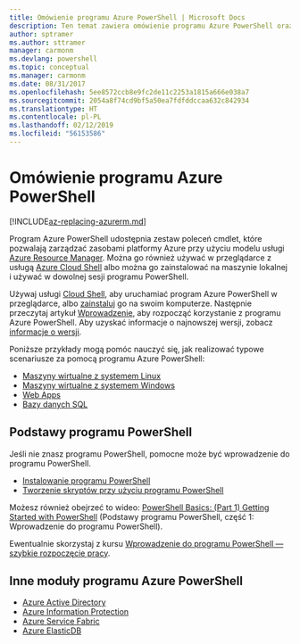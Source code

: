 ```yaml
---
title: Omówienie programu Azure PowerShell | Microsoft Docs
description: Ten temat zawiera omówienie programu Azure PowerShell oraz linki prowadzące do informacji dotyczących instalacji i konfiguracji.
author: sptramer
ms.author: sttramer
manager: carmonm
ms.devlang: powershell
ms.topic: conceptual
ms.manager: carmonm
ms.date: 08/31/2017
ms.openlocfilehash: 5ee8572ccb8e9fc2de11c2253a1815a666e038a7
ms.sourcegitcommit: 2054a8f74cd9bf5a50ea7fdfddccaa632c842934
ms.translationtype: HT
ms.contentlocale: pl-PL
ms.lasthandoff: 02/12/2019
ms.locfileid: "56153586"
---
```

# <a name="overview-of-azure-powershell"></a>Omówienie programu Azure PowerShell

[!INCLUDE[az-replacing-azurerm.md](../includes/az-replacing-azurerm.md)]

Program Azure PowerShell udostępnia zestaw poleceń cmdlet, które pozwalają zarządzać zasobami platformy Azure przy użyciu modelu usługi [Azure Resource Manager](/azure/azure-resource-manager/resource-group-overview). Można go również używać w przeglądarce z usługą [Azure Cloud Shell](/azure/cloud-shell/overview) albo można go zainstalować na maszynie lokalnej i używać w dowolnej sesji programu PowerShell.

Używaj usługi [Cloud Shell](/azure/cloud-shell/overview), aby uruchamiać program Azure PowerShell w przeglądarce, albo [zainstaluj](install-azurerm-ps.md) go na swoim komputerze. Następnie przeczytaj artykuł [Wprowadzenie](get-started-azureps.md), aby rozpocząć korzystanie z programu Azure PowerShell. Aby uzyskać informacje o najnowszej wersji, zobacz [informacje o wersji](release-notes-azureps.md).

Poniższe przykłady mogą pomóc nauczyć się, jak realizować typowe scenariusze za pomocą programu Azure PowerShell:

* [Maszyny wirtualne z systemem Linux](/azure/virtual-machines/virtual-machines-linux-powershell-samples?toc=/powershell/azure/toc.json)
* [Maszyny wirtualne z systemem Windows](/azure/virtual-machines/virtual-machines-windows-powershell-samples?toc=/powershell/azure/toc.json)
* [Web Apps](/azure/app-service-web/app-service-powershell-samples?toc=/powershell/azure/toc.json)
* [Bazy danych SQL](/azure/sql-database/sql-database-powershell-samples?toc=/powershell/azure/toc.json)

## <a name="learn-powershell-basics"></a>Podstawy programu PowerShell

Jeśli nie znasz programu PowerShell, pomocne może być wprowadzenie do programu PowerShell.

* [Instalowanie programu PowerShell](/powershell/scripting/installing-windows-powershell)
* [Tworzenie skryptów przy użyciu programu PowerShell](/powershell/scripting/scripting-with-windows-powershell)

Możesz również obejrzeć to wideo: [PowerShell Basics: (Part 1) Getting Started with PowerShell](https://channel9.msdn.com/Blogs/Taste-of-Premier/PowerShellBasicsPart1) (Podstawy programu PowerShell, część 1: Wprowadzenie do programu PowerShell).

Ewentualnie skorzystaj z kursu [Wprowadzenie do programu PowerShell — szybkie rozpoczęcie pracy](https://mva.microsoft.com/liveevents/powershell-jumpstart).

## <a name="other-azure-powershell-modules"></a>Inne moduły programu Azure PowerShell

* [Azure Active Directory](/powershell/azure/active-directory/)
* [Azure Information Protection](/powershell/azure/aip/)
* [Azure Service Fabric](/powershell/azure/service-fabric/)
* [Azure ElasticDB](/powershell/azure/elasticdbjobs/)
